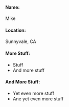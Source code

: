 #### Name:
Mike

#### Location:
Sunnyvale, CA

#### More Stuff:
- Stuff
- And more stuff

#### And More Stuff:
- Yet even more stuff
- Ane yet even more stuff
